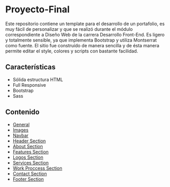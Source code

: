 # Proyecto-Final

Este repositorio contiene un template para el desarrollo de un portafolio, es muy fácil de personalizar y que se realizó durante el módulo correspondiente a Diseño Web de la carrera Desarrollo Front-End. Es ligero y totalmente sensible, ya que implementa Bootstrap y utiliza Montserrat como fuente. El sitio fue construído de manera sencilla y de ésta manera permite editar el style, colores y scripts con bastante facilidad.

## Características

* Sólida estructura HTML
* Full Responsive
* Bootstrap
* Sass

## Contenido

- [General](#general)
- [Images](#images)
- [Navbar](#navbar)
- [Header Section](#header-section)
- [About Section](#about-section)
- [Features Section](#features-section)
- [Logos Section](#logos-section)
- [Services Section](#services-section)
- [Work Proccess Section](#work_proccess-section)
- [Contact Section](#contact-section)
- [Footer Section](#footer-section)

